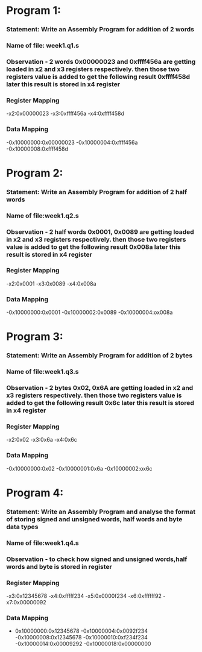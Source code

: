 # Program 1:
### Statement: Write an Assembly Program for addition of 2 words

### Name of file: week1.q1.s

### Observation - 2 words 0x00000023 and 0xffff456a are getting loaded in x2 and x3 registers respectively. then those two registers value is added to get the following result 0xffff458d later this result is stored in x4 register

### Register Mapping
-x2:0x00000023
-x3:0xffff456a
-x4:0xffff458d

### Data Mapping
-0x10000000:0x00000023
-0x10000004:0xffff456a
-0x10000008:0xffff458d





# Program 2: 
### Statement: Write an Assembly Program for addition of 2 half words

### Name of file:week1.q2.s

### Observation - 2 half words 0x0001, 0x0089 are getting loaded in x2 and x3 registers respectively. then those two registers value is added to get the following result 0x008a later this result is stored in x4 register

### Register Mapping
-x2:0x0001
-x3:0x0089
-x4:0x008a

### Data Mapping
-0x10000000:0x0001
-0x10000002:0x0089
-0x10000004:ox008a





# Program 3: 
### Statement: Write an Assembly Program for addition of 2 bytes


### Name of file:week1.q3.s

### Observation - 2 bytes 0x02, 0x6A are getting loaded in x2 and x3 registers respectively. then those two registers value is added to get the following result 0x6c later this result is stored in x4 register

 
### Register Mapping
-x2:0x02
-x3:0x6a
-x4:0x6c
 

### Data Mapping
-0x10000000:0x02
-0x10000001:0x6a
-0x10000002:ox6c





# Program 4: 
### Statement: Write an Assembly Program and analyse the format of storing signed and unsigned words, half words and byte data types

### Name of file:week1.q4.s

### Observation - to check how signed and unsigned words,half words and byte is stored in register
 
### Register Mapping
-x3:0x12345678
-x4:0xfffff234
-x5:0x0000f234
-x6:0xffffff92
-x7:0x00000092

### Data Mapping
- 0x10000000:0x12345678
-0x10000004:0x0092f234
-0x10000008:0x12345678
-0x10000010:0xf234f234
-0x10000014:0x00009292
-0x10000018:0x00000000
